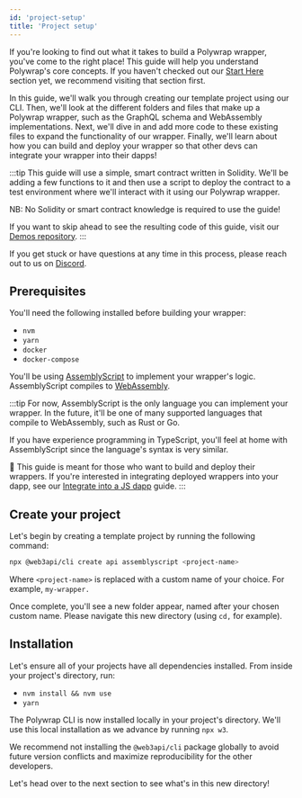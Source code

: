 ```yaml
---
id: 'project-setup'
title: 'Project setup'
---
```


If you're looking to find out what it takes to build a Polywrap wrapper, you've come to the right place! This guide will help you understand Polywrap's core concepts. If you haven't checked out our [Start Here](../../../getting-started/what-is-polywrap) section yet, we recommend visiting that section first.

In this guide, we'll walk you through creating our template project using our CLI. Then, we'll look at the different folders and files that make up a Polywrap wrapper, such as the GraphQL schema and WebAssembly implementations. Next, we'll dive in and add more code to these existing files to expand the functionality of our wrapper. Finally, we'll learn about how you can build and deploy your wrapper so that other devs can integrate your wrapper into their dapps!

:::tip
This guide will use a simple, smart contract written in Solidity. We'll be adding a few functions to it and then use a script to deploy the contract to a test environment where we'll interact with it using our Polywrap wrapper.

NB: No Solidity or smart contract knowledge is required to use the guide!

If you want to skip ahead to see the resulting code of this guide, visit our [Demos repository](https://github.com/polywrap/demos/tree/main/simple-storage/wrapper-completed).
:::

If you get stuck or have questions at any time in this process, please reach out to us on [Discord](https://discord.com/invite/Z5m88a5qWu).

## **Prerequisites**

You'll need the following installed before building your wrapper:

- `nvm`
- `yarn`
- `docker`
- `docker-compose`

You'll be using [AssemblyScript](https://www.assemblyscript.org/) to implement your wrapper's logic. AssemblyScript compiles to [WebAssembly](https://webassembly.org/).

:::tip
For now, AssemblyScript is the only language you can implement your wrapper. In the future, it'll be one of many supported languages that compile to WebAssembly, such as Rust or Go.

If you have experience programming in TypeScript, you'll feel at home with AssemblyScript since the language's syntax is very similar.

👋 This guide is meant for those who want to build and deploy their wrappers. If you're interested in integrating deployed wrappers into your dapp, see our [Integrate into a JS dapp](../create-js-dapp/install-client) guide.
:::

## **Create your project**

Let's begin by creating a template project by running the following command:

```bash
npx @web3api/cli create api assemblyscript <project-name>
```

Where `<project-name>` is replaced with a custom name of your choice. For example, `my-wrapper.`

Once complete, you'll see a new folder appear, named after your chosen custom name. Please navigate this new directory (using `cd,` for example).

## **Installation**

Let's ensure all of your projects have all dependencies installed. From inside your project's directory, run:

- `nvm install && nvm use`
- `yarn`

The Polywrap CLI is now installed locally in your project's directory. We'll use this local installation as we advance by running `npx w3`.

We recommend not installing the `@web3api/cli` package globally to avoid future version conflicts and maximize reproducibility for the other developers.

Let's head over to the next section to see what's in this new directory!
